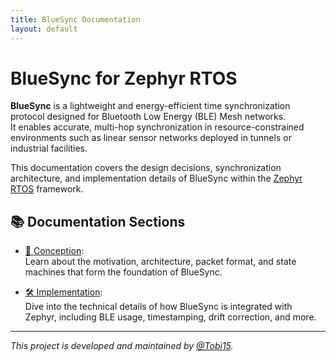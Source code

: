```yaml
---
title: BlueSync Documentation
layout: default
---
```


# BlueSync for Zephyr RTOS

**BlueSync** is a lightweight and energy-efficient time synchronization protocol designed for Bluetooth Low Energy (BLE) Mesh networks.  
It enables accurate, multi-hop synchronization in resource-constrained environments such as linear sensor networks deployed in tunnels or industrial facilities.

This documentation covers the design decisions, synchronization architecture, and implementation details of BlueSync within the [Zephyr RTOS](https://zephyrproject.org/) framework.

## 📚 Documentation Sections

- [🧠 Conception](conception.md):  
  Learn about the motivation, architecture, packet format, and state machines that form the foundation of BlueSync.

- [🛠 Implementation](implementation.md):  
  Dive into the technical details of how BlueSync is integrated with Zephyr, including BLE usage, timestamping, drift correction, and more.

---

_This project is developed and maintained by [@Tobi15](https://github.com/Tobi15)._